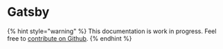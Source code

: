# Gatsby

{% hint style="warning" %}
This documentation is work in progress. Feel free to [contribute on Github](https://github.com/surjithctly/web3forms-docs).
{% endhint %}
